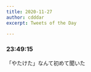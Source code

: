 ```yaml
---
title: 2020-11-27
author: cdddar
excerpt: Tweets of the Day

---
```


### 23:49:15

「やたけた」なんて初めて聞いた
